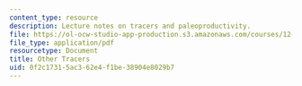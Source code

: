 ```yaml
---
content_type: resource
description: Lecture notes on tracers and paleoproductivity.
file: https://ol-ocw-studio-app-production.s3.amazonaws.com/courses/12-740-paleoceanography-spring-2008/0f2c17315ac362e4f1be38904e8029b7_lec15.pdf
file_type: application/pdf
resourcetype: Document
title: Other Tracers
uid: 0f2c1731-5ac3-62e4-f1be-38904e8029b7
---
```

